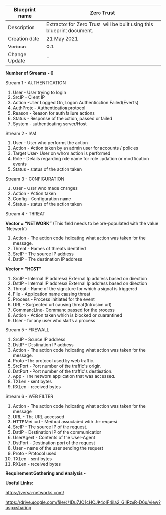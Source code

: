 | Blueprint name          | Zero Trust                                                             |
| ----------------------- | ------------------------------------------------------------------------------------- |
| Description             | Extractor for Zero Trust  will be built using this blueprint document. |
| Creation date | 21 May 2021                                                                           |
| Veriosn                 | 0.1                                                            |
| Change Update           |  -                                                             |

**Number of Streams - 6**

Stream 1 - AUTHENTICATION

1. User - User trying to login
2. SrcIP - Client IP
3. Action -User Logged On, Logon Authentication Failed(Events)
4. AuthProto - Authentication protocol
5. Reason - Reason for auth failure actions
6. Status - Response of the action, passed or failed
7. System - authenticating server/Host

Stream 2 - IAM

1. User - User who performs the action
2. Action - Action taken by an admin user for accounts / policies
3. Target User- User on whom action is performed
4. Role - Details regarding role name for role updation or modification events
5. Status - status of the action taken

Stream 3 - CONFIGURATION

1. User - User who made changes
2. Action - Action taken
3. Config - Configuration name
4. Status - status of the action taken

Stream 4 - THREAT

**Vector = “NETWORK”** (This field needs to be pre-populated with the value ‘Network’)	
1. Action - The action code indicating what action was taken for the message.	
2. Threat - Names of threats identified			
3. SrcIP - The source IP address			
4. DstIP - The destination IP address			
				
**Vector = “HOST"**			
1. SrcIP - Internal IP address/ External Ip address based on direction			
2. DstIP - Internal IP address/ External Ip address based on direction			
3. Threat - Name of the signature for which a signal is triggered			
4. File - Application name causing threat			
5. Process - Process initiated for the event			
6. URL - Suspected url causing threat(Intrusion url)			
7. CommandLine- Command passed for the process			
8. Action - Action taken which is blocked or quarantined			
9. User - for any user who starts a process			

Stream 5 - FIREWALL
		
1. SrcIP - Source IP address					
2. DstIP - Destination IP address					
3. Action - The action code indicating what action was taken for the message.		
4. Proto -The protocol used by web traffic.					
5. SrcPort - Port number of the traffic's origin.					
6. DstPort - Port number of the traffic's destination.					
7. App - The network application that was accessed.					
8. TXLen - sent bytes					
9. RXLen - received bytes	

Stream 6 - WEB FILTER	
	
1. Action - The action code indicating what action was taken for the message
2. URL - The URL accessed	
3. HTTPMethod - Method associated with the request	
4. SrcIP - The source IP of the request.	
5. DstIP - Destination IP of the communication	
6. UserAgent - Contents of the User-Agent	
7. DstPort - Destination port of the request	
8. User - name of the user sending the request	
9. Proto - Protocol used	
10. TXLen - sent bytes	
11. RXLen - received bytes	

**Requirement Gathering and Analysis -**

**Useful Links:**

https://versa-networks.com/

https://drive.google.com/file/d/1Du7JO1cHCJK4oIF4ila2_GiIRzoR-D6u/view?usp=sharing
